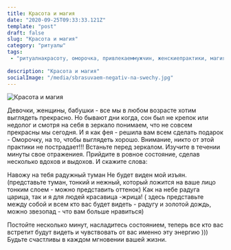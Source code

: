 ```yaml
---
title: Красота и магия  
date: "2020-09-25T09:33:33.121Z"
template: "post"
draft: false
slug: "Красота и магия"
category: "ритуалы"
tags:
 - "ритуалнакрасоту, оморочка, привлекаеммужчин, женскиепрактики, магияженская"
  
description: "Красота и магия"
socialImage: "/media/sbrasuvaem-negativ-na-swechy.jpg"
---
```

![Красота и магия](/media/crasota-i-magiya.jpg)

Девочки, женщины, бабушки - все мы в любом возрасте хотим выглядеть прекрасно.
Но бывают дни когда, сон был не крепок или недолог и смотря на себя в зеркало понимаем, что не совсем прекрасны мы сегодня. И я как фея - решила вам всем сделать подарок - Оморочку, на то, чтобы выглядеть хорошо. 
Внимание, никто от этой практики не пострадает!!! Встаньте перед зеркалом. Изучите в течении минуты свое отражениея. Прийдите в ровное состояние, сделав несколько вдохов и выдохов.
И скажите слова:

Навожу на тебя радужный туман 
Не будет виден мой изъян.
(представьте туман, тонкий и нежный, который ложится на ваше лицо тонким слоем - можно представить оттенок)
Как на небе радуга царица,
так и я для людей красавица -жрица!
( здесь представьте между собой и всем кто вас будет видеть - радугу и золотой дождь, можно звезопад - что вам больше нравиться)

Постойте несколько минут, насладитесь состоянием, теперь все кто вас встретит будут видеть и чувствовать от вас именно эту энергию ))) Будьте счастливы в каждом мгновении вашей жизни.
